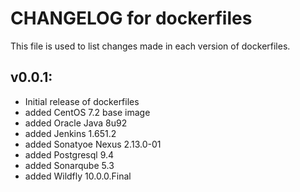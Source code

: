 # CHANGELOG for dockerfiles

This file is used to list changes made in each version of dockerfiles.

## v0.0.1:
* Initial release of dockerfiles
* added CentOS 7.2 base image
* added Oracle Java 8u92
* added Jenkins 1.651.2
* added Sonatyoe Nexus 2.13.0-01
* added Postgresql 9.4
* added Sonarqube 5.3
* added Wildfly 10.0.0.Final
